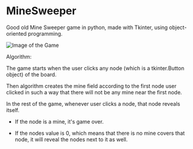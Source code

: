 # MineSweeper

Good old Mine Sweeper game in python, made with Tkinter, using object-oriented programming.

![Image of the Game](https://github.com/ErtyumPX/MineSweeper]/blob/image_game.jpeg?raw=true)


Algorithm:

The game starts when the user clicks any node (which is a tkinter.Button object) of the board.

Then algorithm creates the mine field according to the first node user clicked in such a way that there will not be any mine near the first node.

In the rest of the game, whenever user clicks a node, that node reveals itself.

- If the node is a mine, it's game over.

- If the nodes value is 0, which means that there is no mine covers that node, it will reveal the nodes next to it as well.
